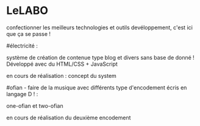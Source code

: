 # LeLABO
confectionner les meilleurs technologies et outils devéloppement, c'est ici que ça se passe !

#électricité :

système de création de contenue type blog et divers sans base de donné ! Développé avec du HTML/CSS + JavaScript

en cours de réalisation : concept du system


#ofian - faire de la musique avec différents type d'encodement écris en langage D ! :

one-ofian et two-ofian

en cours de réalisation du deuxième encodement
